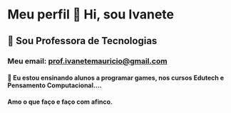 # Meu perfil 👋 Hi, sou Ivanete
## 👀 Sou Professora de Tecnologias
### Meu email: prof.ivanetemauricio@gmail.com
#### 💞️ Eu estou ensinando alunos a programar games, nos cursos Edutech e Pensamento Computacional....
#### Amo o que faço e faço com afinco.
<!---
ivanete-aparecida/ivanete-aparecida is a ✨ special ✨ repository because its `README.md` (this file) appears on your GitHub profile.
You can click the Preview link to take a look at your changes.
--->
